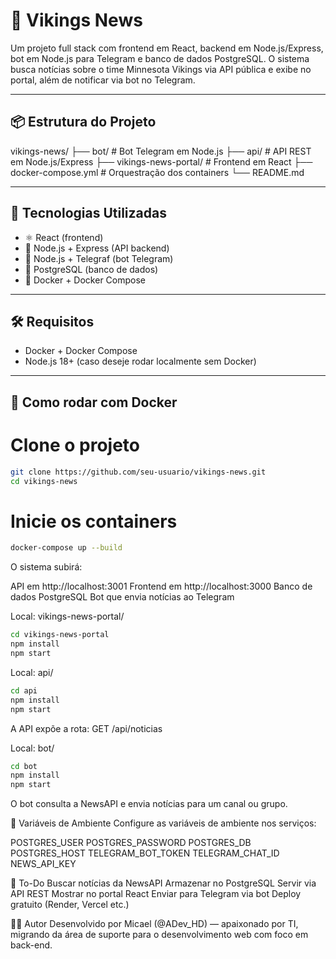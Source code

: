 # 📰 Vikings News

Um projeto full stack com frontend em React, backend em Node.js/Express, bot em Node.js para Telegram e banco de dados PostgreSQL. O sistema busca notícias sobre o time Minnesota Vikings via API pública e exibe no portal, além de notificar via bot no Telegram.

---

## 📦 Estrutura do Projeto

vikings-news/
├── bot/ # Bot Telegram em Node.js
├── api/ # API REST em Node.js/Express
├── vikings-news-portal/ # Frontend em React
├── docker-compose.yml # Orquestração dos containers
└── README.md


---

## 🚀 Tecnologias Utilizadas

- ⚛️ React (frontend)
- 🧠 Node.js + Express (API backend)
- 🤖 Node.js + Telegraf (bot Telegram)
- 🐘 PostgreSQL (banco de dados)
- 🐳 Docker + Docker Compose

---

## 🛠️ Requisitos

- Docker + Docker Compose
- Node.js 18+ (caso deseje rodar localmente sem Docker)

---

## 🐳 Como rodar com Docker


# Clone o projeto
```bash
git clone https://github.com/seu-usuario/vikings-news.git
cd vikings-news
```
# Inicie os containers
```bash
docker-compose up --build
```

O sistema subirá:

API em http://localhost:3001
Frontend em http://localhost:3000
Banco de dados PostgreSQL
Bot que envia notícias ao Telegram

Local: vikings-news-portal/
```bash
cd vikings-news-portal
npm install
npm start
```


Local: api/
```bash
cd api
npm install
npm start
```

A API expõe a rota:
GET /api/noticias

Local: bot/
```bash
cd bot
npm install
npm start
```

O bot consulta a NewsAPI e envia notícias para um canal ou grupo.

🛑 Variáveis de Ambiente
Configure as variáveis de ambiente nos serviços:

POSTGRES_USER
POSTGRES_PASSWORD
POSTGRES_DB
POSTGRES_HOST
TELEGRAM_BOT_TOKEN
TELEGRAM_CHAT_ID
NEWS_API_KEY


📌 To-Do
 Buscar notícias da NewsAPI
 Armazenar no PostgreSQL
 Servir via API REST
 Mostrar no portal React
 Enviar para Telegram via bot
 Deploy gratuito (Render, Vercel etc.)

👨‍💻 Autor
Desenvolvido por Micael (@ADev_HD) — apaixonado por TI, migrando da área de suporte para o desenvolvimento web com foco em back-end.
